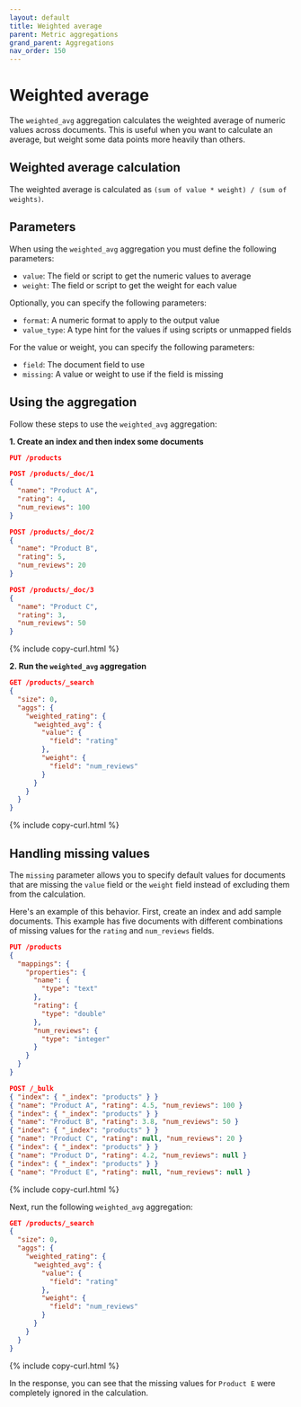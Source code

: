 ```yaml
---
layout: default
title: Weighted average
parent: Metric aggregations
grand_parent: Aggregations
nav_order: 150
---
```


# Weighted average

The `weighted_avg` aggregation calculates the weighted average of numeric values across documents. This is useful when you want to calculate an average, but weight some data points more heavily than others.

## Weighted average calculation

The weighted average is calculated as `(sum of value * weight) / (sum of weights)`.

## Parameters

When using the `weighted_avg` aggregation you must define the following parameters:

- `value`: The field or script to get the numeric values to average
- `weight`: The field or script to get the weight for each value

Optionally, you can specify the following parameters:

- `format`: A numeric format to apply to the output value
- `value_type`: A type hint for the values if using scripts or unmapped fields

For the value or weight, you can specify the following parameters:

- `field`: The document field to use
- `missing`: A value or weight to use if the field is missing


## Using the aggregation

Follow these steps to use the `weighted_avg` aggregation:

**1. Create an index and then index some documents**

```json
PUT /products

POST /products/_doc/1
{
  "name": "Product A",
  "rating": 4,
  "num_reviews": 100
}

POST /products/_doc/2
{
  "name": "Product B",
  "rating": 5,
  "num_reviews": 20
}

POST /products/_doc/3
{
  "name": "Product C",
  "rating": 3,
  "num_reviews": 50
}
```
{% include copy-curl.html %}

**2. Run the `weighted_avg` aggregation**

```json
GET /products/_search
{
  "size": 0,
  "aggs": {
    "weighted_rating": {
      "weighted_avg": {
        "value": {
          "field": "rating"
        },
        "weight": {
          "field": "num_reviews"
        }
      }
    }
  }
}
```
{% include copy-curl.html %}

## Handling missing values

The `missing` parameter allows you to specify default values for documents that are missing the `value` field or the `weight` field instead of excluding them from the calculation.

Here's an example of this behavior. First, create an index and add sample documents. This example has five documents with different combinations of missing values for the `rating` and `num_reviews` fields. 

```json
PUT /products
{
  "mappings": {
    "properties": {
      "name": {
        "type": "text"
      },
      "rating": {
        "type": "double"
      },
      "num_reviews": {
        "type": "integer"
      }
    }
  }
}

POST /_bulk
{ "index": { "_index": "products" } }
{ "name": "Product A", "rating": 4.5, "num_reviews": 100 }
{ "index": { "_index": "products" } }
{ "name": "Product B", "rating": 3.8, "num_reviews": 50 }
{ "index": { "_index": "products" } }
{ "name": "Product C", "rating": null, "num_reviews": 20 }
{ "index": { "_index": "products" } }
{ "name": "Product D", "rating": 4.2, "num_reviews": null }
{ "index": { "_index": "products" } }
{ "name": "Product E", "rating": null, "num_reviews": null }
```
{% include copy-curl.html %}

Next, run the following `weighted_avg` aggregation:

```json
GET /products/_search
{
  "size": 0,
  "aggs": {
    "weighted_rating": {
      "weighted_avg": {
        "value": {
          "field": "rating"
        },
        "weight": {
          "field": "num_reviews"
        }
      }
    }
  }
}
```
{% include copy-curl.html %}

In the response, you can see that the missing values for `Product E` were completely ignored in the calculation. 
